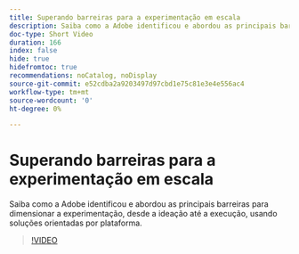 ```yaml
---
title: Superando barreiras para a experimentação em escala
description: Saiba como a Adobe identificou e abordou as principais barreiras para dimensionar a experimentação, desde a ideação até a execução, usando soluções orientadas por plataforma.
doc-type: Short Video
duration: 166
index: false
hide: true
hidefromtoc: true
recommendations: noCatalog, noDisplay
source-git-commit: e52cdba2a9203497d97cbd1e75c81e3e4e556ac4
workflow-type: tm+mt
source-wordcount: '0'
ht-degree: 0%

---
```



# Superando barreiras para a experimentação em escala

Saiba como a Adobe identificou e abordou as principais barreiras para dimensionar a experimentação, desde a ideação até a execução, usando soluções orientadas por plataforma.

<!-- 62_S531_3442531_165_overcoming-barriers-to-experimentation-at-scale -->
>[!VIDEO](https://video.tv.adobe.com/v/3460380/?learn=on&enablevpops=true&captions=por_br)
